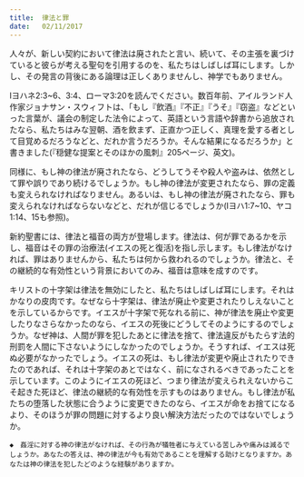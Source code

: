 ```yaml
---
title:  律法と罪
date:   02/11/2017
---
```


人々が、新しい契約において律法は廃されたと言い、続いて、その主張を裏づけていると彼らが考える聖句を引用するのを、私たちはしばしば耳にします。しかし、その発言の背後にある論理は正しくありませんし、神学でもありません。

Iヨハネ2:3~6、3:4、ローマ3:20を読んでください。数百年前、アイルランド人作家ジョナサン・スウィフトは、「もし『飲酒』『不正』『うそ』『窃盗』などといった言葉が、議会の制定した法令によって、英語という言語や辞書から追放されたなら、私たちはみな翌朝、酒を飲まず、正直かつ正しく、真理を愛する者として目覚めるだろうなどと、だれか言うだろうか。そんな結果になるだろうか」と書きました(『穏健な提案とそのほかの風刺』205ページ、英文)。

同様に、もし神の律法が廃されたなら、どうしてうそや殺人や盗みは、依然として罪や誤りであり続けるでしょうか。もし神の律法が変更されたなら、罪の定義も変えられなければなりません。あるいは、もし神の律法が廃されたなら、罪も変えられなければならないなどと、だれが信じるでしょうか(Iヨハ1:7~10、ヤコ1:14、15も参照)。

新約聖書には、律法と福音の両方が登場します。律法は、何が罪であるかを示し、福音はその罪の治療法(イエスの死と復活)を指し示します。もし律法がなければ、罪はありませんから、私たちは何から救われるのでしょうか。律法と、その継続的な有効性という背景においてのみ、福音は意味を成すのです。

キリストの十字架は律法を無効にしたと、私たちはしばしば耳にします。それはかなりの皮肉です。なぜなら十字架は、律法が廃止や変更されたりしえないことを示しているからです。イエスが十字架で死なれる前に、神が律法を廃止や変更したりなさらなかったのなら、イエスの死後にどうしてそのようにするのでしょうか。なぜ神は、人間が罪を犯したあとに律法を捨て、律法違反がもたらす法的刑罰を人間に下さないようにしなかったのでしょうか。そうすれば、イエスは死ぬ必要がなかったでしょう。イエスの死は、もし律法が変更や廃止されたりできたのであれば、それは十字架のあとではなく、前になされるべきであったことを示しています。このようにイエスの死ほど、つまり律法が変えられえないからこそ起きた死ほど、律法の継続的な有効性を示すものはありません。もし律法が私たちの堕落した状態に合うように変更できたのなら、イエスが命をお捨てになるより、そのほうが罪の問題に対するより良い解決方法だったのではないでしょうか。

`◆　姦淫に対する神の律法がなければ、その行為が犠牲者に与えている苦しみや痛みは減るでしょうか。あなたの答えは、神の律法が今も有効であることを理解する助けとなりますか。あなたは神の律法を犯したどのような経験がありますか。`
